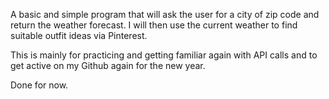 A basic and simple program that will ask the user for a city of zip code and return the weather forecast. I will then use the current weather to find suitable outfit ideas via Pinterest.

This is mainly for practicing and getting familiar again with API calls and to get active on my Github again for the new year.

Done for now.
